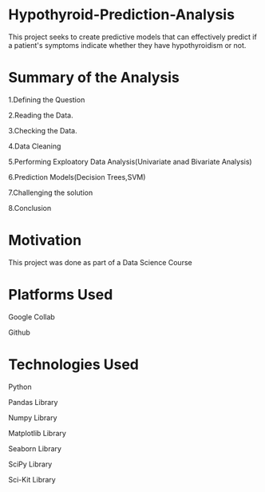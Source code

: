 # Hypothyroid-Prediction-Analysis
This project seeks to create predictive models that can effectively predict if a patient's symptoms indicate whether they have hypothyroidism or not.

# Summary of the Analysis

1.Defining the Question

2.Reading the Data.

3.Checking the Data.

4.Data Cleaning

5.Performing Exploatory Data Analysis(Univariate anad Bivariate Analysis)

6.Prediction Models(Decision Trees,SVM)

7.Challenging the solution

8.Conclusion

# Motivation 

This project was done as part of a Data Science Course

# Platforms Used

Google Collab

Github

# Technologies Used

Python

Pandas Library

Numpy Library

Matplotlib Library

Seaborn Library

SciPy Library

Sci-Kit Library
